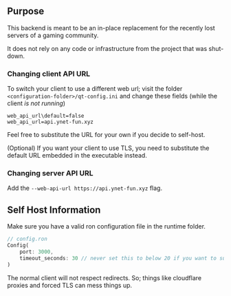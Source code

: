 ## Purpose

This backend is meant to be an in-place replacement for the recently lost servers of a gaming community. 

It does not rely on any code or infrastructure from the project that was shut-down. 

### Changing client API URL

To switch your client to use a different web url; visit the folder `<configuration-folder>/qt-config.ini` and change these fields (while the client *is not running*)
```
web_api_url\default=false
web_api_url=api.ynet-fun.xyz
```
Feel free to substitute the URL for your own if you decide to self-host. 

(Optional) If you want your client to use TLS, you need to substitute the default URL embedded in the executable instead. 

### Changing server API URL

Add the `--web-api-url https://api.ynet-fun.xyz` flag. 

## Self Host Information

Make sure you have a valid ron configuration file in the runtime folder. 
```rs
// config.ron
Config(
    port: 3000,
    timeout_seconds: 30 // never set this to below 20 if you want to support normal clients
)
```

The normal client will not respect redirects. So; things like cloudflare proxies and forced TLS can mess things up. 
